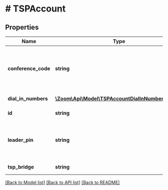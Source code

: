 # # TSPAccount

## Properties

Name | Type | Description | Notes
------------ | ------------- | ------------- | -------------
**conference_code** | **string** | Conference code: numeric value, length is less than 16. |
**dial_in_numbers** | [**\Zoom\Api\Model\TSPAccountDialInNumbersInner[]**](TSPAccountDialInNumbersInner.md) | List of dial in numbers. | [optional]
**id** | **string** | The TSP account ID. | [optional]
**leader_pin** | **string** | Leader PIN: numeric value, length is less than 16. |
**tsp_bridge** | **string** | Telephony bridge | [optional]

[[Back to Model list]](../../README.md#models) [[Back to API list]](../../README.md#endpoints) [[Back to README]](../../README.md)
